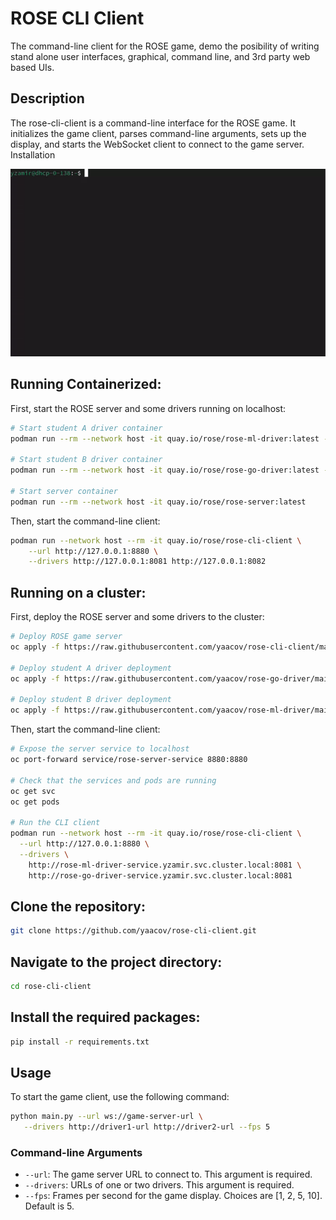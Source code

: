 # ROSE CLI Client

The command-line client for the ROSE game, demo the posibility of writing stand alone user interfaces, graphical, command line, and 3rd party web based UIs.

## Description

The rose-cli-client is a command-line interface for the ROSE game. It initializes the game client, parses command-line arguments, sets up the display, and starts the WebSocket client to connect to the game server.
Installation

![](https://github.com/yaacov/rose-cli-client/blob/b58a766518a893b6f221f20fc07747686ae4209d/demo.gif)

## Running Containerized:

First, start the ROSE server and some drivers running on localhost:

``` bash
# Start student A driver container
podman run --rm --network host -it quay.io/rose/rose-ml-driver:latest --port 8081

# Start student B driver container
podman run --rm --network host -it quay.io/rose/rose-go-driver:latest --port 8082

# Start server container
podman run --rm --network host -it quay.io/rose/rose-server:latest

```

Then, start the command-line client:

``` bash
podman run --network host --rm -it quay.io/rose/rose-cli-client \
    --url http://127.0.0.1:8880 \
    --drivers http://127.0.0.1:8081 http://127.0.0.1:8082
```

## Running on a cluster:

First, deploy the ROSE server and some drivers to the cluster:

``` bash
# Deploy ROSE game server
oc apply -f https://raw.githubusercontent.com/yaacov/rose-cli-client/main/ci/rose-engine.yaml

# Deploy student A driver deployment
oc apply -f https://raw.githubusercontent.com/yaacov/rose-go-driver/main/rose-go-driver.yaml

# Deploy student B driver deployment
oc apply -f https://raw.githubusercontent.com/yaacov/rose-ml-driver/main/rose-ml-driver.yaml
```

Then, start the command-line client:

``` bash
# Expose the server service to localhost
oc port-forward service/rose-server-service 8880:8880

# Check that the services and pods are running
oc get svc
oc get pods

# Run the CLI client
podman run --network host --rm -it quay.io/rose/rose-cli-client \
  --url http://127.0.0.1:8880 \
  --drivers \
    http://rose-ml-driver-service.yzamir.svc.cluster.local:8081 \
    http://rose-go-driver-service.yzamir.svc.cluster.local:8081
```

## Clone the repository:

``` bash
git clone https://github.com/yaacov/rose-cli-client.git
```

## Navigate to the project directory:

``` bash
cd rose-cli-client
```

## Install the required packages:

``` bash
pip install -r requirements.txt
```
## Usage

To start the game client, use the following command:

``` bash
python main.py --url ws://game-server-url \
   --drivers http://driver1-url http://driver2-url --fps 5
```

### Command-line Arguments

- `--url`: The game server URL to connect to. This argument is required.
- `--drivers`: URLs of one or two drivers. This argument is required.
- `--fps`: Frames per second for the game display. Choices are [1, 2, 5, 10]. Default is 5.
